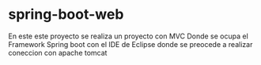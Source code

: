 # spring-boot-web
 En este este proyecto se realiza un proyecto con MVC 
 Donde se ocupa el Framework Spring boot con el IDE de Eclipse donde se preocede a realizar 
 coneccion con apache tomcat
